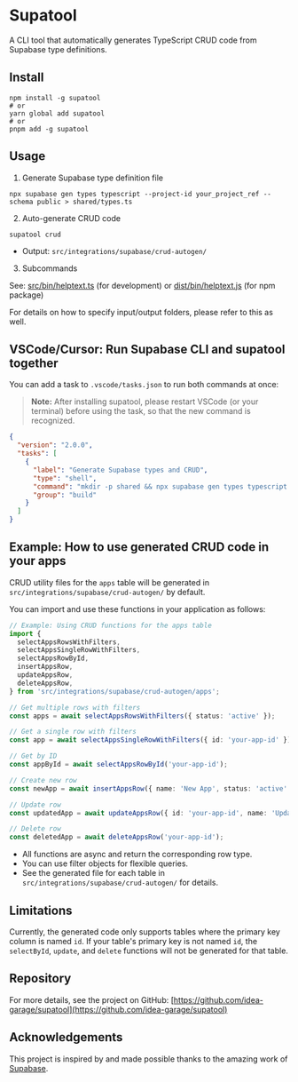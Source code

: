 # Supatool

A CLI tool that automatically generates TypeScript CRUD code from Supabase type definitions.

## Install

```
npm install -g supatool
# or
yarn global add supatool
# or
pnpm add -g supatool
```

## Usage

1. Generate Supabase type definition file

```
npx supabase gen types typescript --project-id your_project_ref --schema public > shared/types.ts
```

2. Auto-generate CRUD code

```
supatool crud
```
- Output: `src/integrations/supabase/crud-autogen/`

3. Subcommands

See: [src/bin/helptext.ts](./src/bin/helptext.ts) (for development)
or [dist/bin/helptext.js](./dist/bin/helptext.js) (for npm package)

For details on how to specify input/output folders, please refer to this as well.

## VSCode/Cursor: Run Supabase CLI and supatool together

You can add a task to `.vscode/tasks.json` to run both commands at once:

> **Note:**
> After installing supatool, please restart VSCode (or your terminal) before using the task, so that the new command is recognized.

```json
{
  "version": "2.0.0",
  "tasks": [
    {
      "label": "Generate Supabase types and CRUD",
      "type": "shell",
      "command": "mkdir -p shared && npx supabase gen types typescript --project-id your_project_id --schema public > shared/types.ts && supatool crud --force",
      "group": "build"
    }
  ]
}
```

## Example: How to use generated CRUD code in your apps

CRUD utility files for the `apps` table will be generated in `src/integrations/supabase/crud-autogen/` by default.

You can import and use these functions in your application as follows:

```ts
// Example: Using CRUD functions for the apps table
import {
  selectAppsRowsWithFilters,
  selectAppsSingleRowWithFilters,
  selectAppsRowById,
  insertAppsRow,
  updateAppsRow,
  deleteAppsRow,
} from 'src/integrations/supabase/crud-autogen/apps';

// Get multiple rows with filters
const apps = await selectAppsRowsWithFilters({ status: 'active' });

// Get a single row with filters
const app = await selectAppsSingleRowWithFilters({ id: 'your-app-id' });

// Get by ID
const appById = await selectAppsRowById('your-app-id');

// Create new row
const newApp = await insertAppsRow({ name: 'New App', status: 'active' });

// Update row
const updatedApp = await updateAppsRow({ id: 'your-app-id', name: 'Updated Name' });

// Delete row
const deletedApp = await deleteAppsRow('your-app-id');
```

- All functions are async and return the corresponding row type.
- You can use filter objects for flexible queries.
- See the generated file for each table in `src/integrations/supabase/crud-autogen/` for details.

## Limitations

Currently, the generated code only supports tables where the primary key column is named `id`.
If your table's primary key is not named `id`, the `selectById`, `update`, and `delete` functions will not be generated for that table.

## Repository

For more details, see the project on GitHub: [https://github.com/idea-garage/supatool](https://github.com/idea-garage/supatool)

## Acknowledgements

This project is inspired by and made possible thanks to the amazing work of [Supabase](https://supabase.com/).
